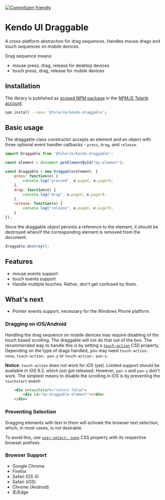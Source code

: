 [![Commitizen friendly](https://img.shields.io/badge/commitizen-friendly-brightgreen.svg)](http://commitizen.github.io/cz-cli/)

# Kendo UI Draggable

A cross-platform abstraction for drag sequences. Handles mouse drags and touch sequences on mobile devices.

Drag sequence means:

- mouse press, drag, release for desktop devices
- touch press, drag, release for mobile devices

## Installation

The library is published as [scoped NPM package](https://docs.npmjs.com/misc/scope) in the [NPMJS Telerik account](https://www.npmjs.com/~telerik).

```bash
npm install --save '@telerik/kendo-draggable';
```

## Basic usage

The draggable class constructor accepts an element and an object with three optional event handler callbacks - `press`, `drag`, and `release`.

```javascript
import Draggable from '@telerik/kendo-draggable';

const element = document.getElementById("my-element");

const draggable = new Draggable(element, {
    press: function(e) {
        console.log("pressed", e.pageX, e.pageY);
    },
    drag: function(e) {
        console.log("drag", e.pageX, e.pageY);
    },
    release: function(e) {
        console.log("release", e.pageX, e.pageY);
    }
});
```

Since the draggable object persists a reference to the element, it should be destroyed when/if the corresponding element is removed from the document.

```javascript
draggable.destroy();
```

## Features

- mouse events support
- touch events support
- Handle multiple touches. Rather, don't get confused by them.

## What's next
- Pointer events support, necessary for the Windows Phone platform.

### Dragging on iOS/Android

Handling the drag sequence on mobile devices may require disabling of the touch based scrolling.
The draggable will not do that out of the box. The recommended way to handle this is by setting a [`touch-action`](https://developer.mozilla.org/en-US/docs/Web/CSS/touch-action) CSS property.
Depending on the type of drags handled, you may need `touch-action: none`, `touch-action: pan-y` or `touch-action: pan-x`.

**Notice**: `touch-action` does not work for iOS (yet). Limited support should be available in iOS 9.3, which just got released. However, `pan-x` and `pan-y` don't work.
The simplest means to disable the scrolling in iOS is by preventing the `touchstart` event:

```html
    <div ontouchstart="return false">
        <div id="my-draggable-element"></div>
    </div>
```

### Preventing Selection

Dragging elements with text in them will activate the browser text selection, which, in most cases, is not desirable.

To avoid this, use [`user-select: none`](https://developer.mozilla.org/en-US/docs/Web/CSS/user-select) CSS property with its respective browser prefixes.

### Browser Support

- Google Chrome
- Firefox
- Safari (OS X)
- Safari (iOS)
- Chrome (Android)
- IE/Edge
